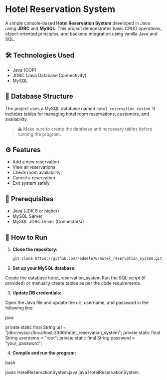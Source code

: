 # Hotel Reservation System

A simple console-based **Hotel Reservation System** developed in Java using **JDBC** and **MySQL**. This project demonstrates basic CRUD operations, object-oriented principles, and backend integration using vanilla Java and SQL.

## 🛠 Technologies Used

- Java (OOP)
- JDBC (Java Database Connectivity)
- MySQL

## 📁 Database Structure

The project uses a MySQL database named `hotel_reservation_system`. It includes tables for managing hotel room reservations, customers, and availability.
> ⚠️ Make sure to create the database and necessary tables before running the program.

## ⚙️ Features

- Add a new reservation
- View all reservations
- Check room availability
- Cancel a reservation
- Exit system safely

## 📌 Prerequisites

- Java (JDK 8 or higher)
- MySQL Server
- MySQL JDBC Driver (Connector/J)

## 🚀 How to Run

1. **Clone the repository:**<br>

   ```bash
   git clone https://github.com/Fadeela76/hotel_reservation_system.git

2. **Set up your MySQL database:**<br>

Create the database hotel_reservation_system
Run the SQL script (if provided) or manually create tables as per the code requirements.

3. **Update DB credentials:**<br>

Open the Java file and update the url, username, and password in the following line:

java

private static final String url = "jdbc:mysql://localhost:3306/hotel_reservation_system";
private static final String username = "root";
private static final String password = "your_password";

4. **Compile and run the program:**<br>

bash

javac HotelReservationSystem.java
java HotelReservationSystem
